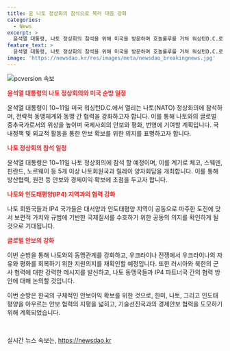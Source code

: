```yaml
---
title: 윤 나토 정상회의 참석으로 북러 대응 강화
categories:
  - News
excerpt: >
  윤석열 대통령, 나토 정상회의 참석을 위해 미국을 방문하며 호놀룰루를 거쳐 워싱턴D.C.로 이동. 이번 순방에서는 나토와 IP4 파트너국 간 협력 강화 등을 논의할 예정으로, 윤 대통령의 나토 정상회의 참석으로 한국의 국제적 위상 제고가 기대된다. 또한 유럽과 미국이 공동주최하는 나토퍼블릭 행사 등에도 참여하여 글로벌 안보 협력을 강화할 계획이며, 윤 대통령 부인 김건희 여사의 동행도 예정되어 있다. 동아시아 3개 국방문 후 윤 대통령이 체코, 스웨덴, 핀란드, 노르웨이 등과의 릴레이 양자회담을 진행할 것으로 예상되고 있다.
feature_text: >
  윤석열 대통령, 나토 정상회의 참석을 위해 미국을 방문하며 호놀룰루를 거쳐 워싱턴D.C.로 이동. 이번 순방에서는 나토와 IP4 파트너국 간 협력 강화 등을 논의할 예정으로, 윤 대통령의 나토 정상회의 참석으로 한국의 국제적 위상 제고가 기대된다. 또한 유럽과 미국이 공동주최하는 나토퍼블릭 행사 등에도 참여하여 글로벌 안보 협력을 강화할 계획이며, 윤 대통령 부인 김건희 여사의 동행도 예정되어 있다. 동아시아 3개 국방문 후 윤 대통령이 체코, 스웨덴, 핀란드, 노르웨이 등과의 릴레이 양자회담을 진행할 것으로 예상되고 있다.
image: 'https://newsdao.kr/res/images/meta/newsdao_breakingnews.jpg'
---
```


<p><img src="https://newsdao.kr/res/images/meta/newsdao_breakingnews.jpg" alt="pcversion 속보" /></p>

<p><b><span style="color: #ee2323;">윤석열 대통령의 나토 정상회의와 미국 순방 일정</span></b></p>

<p>윤석열 대통령이 10~11일 미국 워싱턴D.C.에서 열리는 나토(NATO) 정상회의에 참석하며, 전략적 동맹체계와 동맹 간 협력을 강화하고자 합니다. 이를 통해 나토와의 글로벌 중추국가로서의 위상을 높이며 국제사회의 안보와 평화, 번영에 기여할 계획입니다. 국내정책 및 외교적 활동을 통한 안보 확보를 위한 의지를 표명하고자 합니다.</p>

<p><b><span style="color: #ee2323;">나토 정상회의 참석 일정</span></b></p>

<p>윤석열 대통령은 10~11일 나토 정상회의에 참석 할 예정이며, 이를 계기로 체코, 스웨덴, 핀란드, 노르웨이 등 5개 이상 나토회원국과 릴레이 양자회담을 개최합니다. 이를 통해 방산협력, 원전 등 안보와 경제이익 확보에 초점을 두고자 합니다.</p>

<p><b><span style="color: #ee2323;">나토와 인도태평양(IP4) 지역과의 협력 강화</span></b></p>

<p>나토 회원국들과 IP4 국가들은 대서양과 인도태평양 지역이 공동으로 마주한 도전에 맞서 보편적 가치와 규범에 기반한 국제질서를 수호하기 위한 공동의 의지를 확인하게 될 것으로 기대됩니다.</p>

<p><b><span style="color: #ee2323;">글로벌 안보의 강화</span></b></p>

<p>이번 순방을 통해 나토와의 동맹관계를 강화하고, 우크라이나 전쟁에서 우크라이나의 자유와 평화를 회복하기 위한 지원의지를 재확인할 예정입니다. 또한 러시아와 북한의 군사 협력에 대한 강력한 메시지를 발신하고, 나토 동맹국들과 IP4 파트너국 간의 협력 방안에 대해 논의할 것입니다.</p>

<p>이번 순방은 한국의 구체적인 안보이익 확보를 위한 것으로, 한미, 나토, 그리고 인도태평양을 아우르는 안보 협력의 지평을 넓히고, 기술선진국과의 경제안보 협력을 도모하기 위해 계획되었습니다.</p>

<p data-ke-size="size16">&nbsp;</p>
실시간 뉴스 속보는, <a href="https://newsdao.kr" rel="dofollow">https://newsdao.kr</a>


